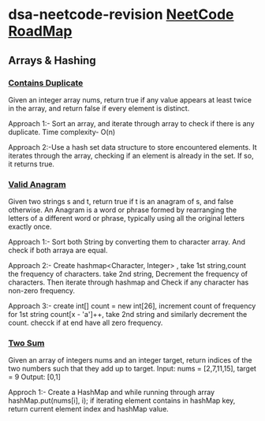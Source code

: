 # dsa-neetcode-revision [NeetCode RoadMap](https://neetcode.io/roadmap)

## Arrays & Hashing
### [Contains Duplicate](https://leetcode.com/problems/contains-duplicate/description/)
Given an integer array nums, return true if any value appears at least twice in the array, and return false if every element is distinct.

Approach 1:- Sort an array, and iterate through array to check if there is any duplicate. Time complexity- O(n)

Approach 2:-Use a hash set data structure to store encountered elements. It iterates through the array, checking if an element is already in the set. 
            If so, it returns true. 

### [Valid Anagram](https://leetcode.com/problems/valid-anagram/description/)
Given two strings s and t, return true if t is an anagram of s, and false otherwise.
An Anagram is a word or phrase formed by rearranging the letters of a different word or phrase, typically using all the original letters exactly once.

Approach 1:- Sort both String by converting them to character array. And check if both arraya are equal.

Approach 2:- Create hashmap<Character, Integer> , take 1st string,count the frequency of characters. take 2nd string, Decrement the frequency of characters. Then iterate through hashmap and Check if any character has non-zero frequency.

Approach 3:- create int[] count = new int[26], increment count of frequency for 1st string count[x - 'a']++, take 2nd string and similarly decrement the count. checck if at end have all zero frequency.

### [Two Sum](https://leetcode.com/problems/two-sum/description/)
Given an array of integers nums and an integer target, return indices of the two numbers such that they add up to target.
Input: nums = [2,7,11,15], target = 9
Output: [0,1]

Approch 1:- Create a HashMap and while running through array hashMap.put(nums[i], i); if iterating element contains in hashMap  key, return current element index and  hashMap value.




